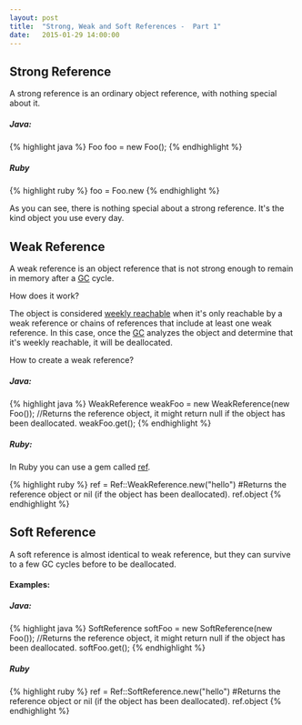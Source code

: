 ```yaml
---
layout: post
title:  "Strong, Weak and Soft References -  Part 1"
date:   2015-01-29 14:00:00
---
```


## Strong Reference

A strong reference is an ordinary object reference, with nothing special about it.

##### Java:

{% highlight java %}
  Foo foo = new Foo();
{% endhighlight %}
#####  Ruby
{% highlight ruby %}
  foo = Foo.new
{% endhighlight %}


As you can see, there is nothing special about a strong reference. It's the kind object you use every day.

## Weak Reference

A weak reference is an object reference that is not strong enough to remain in memory after a [GC][gc] cycle.

How does it work?

The object is considered [weekly reachable][weakreach] when it's only reachable by a weak reference or chains of references
that include at least one weak reference. In this case, once the [GC][gc] analyzes the object and determine that it's weekly reachable, it will be deallocated.

How to create a weak reference?

##### Java:

{% highlight java %}
  WeakReference<Foo> weakFoo = new WeakReference<Foo>(new Foo());
//Returns the reference object, it might return null if the object has been deallocated.
weakFoo.get();
{% endhighlight %}

##### Ruby:
In Ruby you can use a gem called [ref][ref].

{% highlight ruby %}
  ref = Ref::WeakReference.new("hello")
#Returns the reference object or nil (if the object has been deallocated).
ref.object
{% endhighlight %}


## Soft Reference

A soft reference is almost identical to weak reference, but they can survive to a few GC cycles before to be deallocated.

#### Examples:

##### Java:

{% highlight java %}
  SoftReference<Foo> softFoo = new SoftReference<Foo>(new Foo());
//Returns the reference object, it might return null if the object has been deallocated.
softFoo.get();
{% endhighlight %}

##### Ruby

{% highlight ruby %}
  ref = Ref::SoftReference.new("hello")
#Returns the reference object or nil (if the object has been deallocated).
ref.object
{% endhighlight %}

[rc]: https://github.com/ruby-concurrency/
[ref]: https://github.com/ruby-concurrency/ref
[gc]: http://en.wikipedia.org/wiki/Garbage_collection_%28computer_science%29
[weakreach]: http://en.wikipedia.org/wiki/Unreachable_memory#weakly_reachable
